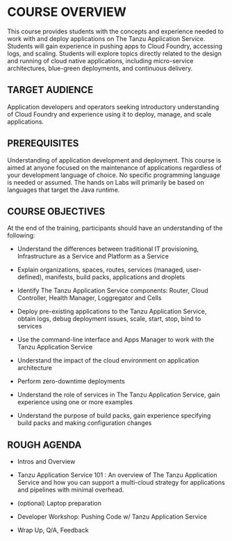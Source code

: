 
# COURSE OVERVIEW

This course provides students with the concepts and experience needed to work with and deploy applications on The Tanzu Application Service. Students will gain experience in pushing apps to Cloud Foundry, accessing logs, and scaling. Students will explore topics directly related to the design and running of cloud native applications, including micro-service architectures, blue-green deployments, and continuous delivery.

## TARGET AUDIENCE

Application developers and operators seeking introductory understanding of Cloud Foundry and experience using it to deploy, manage, and scale applications.

## PREREQUISITES

Understanding of application development and deployment. This course is aimed at anyone focused on the maintenance of applications regardless of your development language of choice. No specific programming language is needed or assumed. The hands on Labs will primarily be based on languages that target the Java runtime.

## COURSE OBJECTIVES

At the end of the training, participants should have an understanding of the following:

- Understand the differences between traditional IT provisioning, Infrastructure as a Service and Platform as a Service

- Explain organizations, spaces, routes, services (managed, user-defined), manifests, build packs, applications and droplets

- Identify The Tanzu Application Service components: Router, Cloud Controller, Health Manager, Loggregator and Cells

- Deploy pre-existing applications to the Tanzu Application Service, obtain logs, debug deployment issues, scale, start, stop, bind to services

- Use the command-line interface and Apps Manager to work with the Tanzu Application Service

- Understand the impact of the cloud environment on application architecture

- Perform zero-downtime deployments

- Understand the role of services in The Tanzu Application Service, gain experience using one or more examples

- Understand the purpose of build packs, gain experience specifying build packs and making configuration changes

## ROUGH AGENDA

- Intros and Overview

- Tanzu Application Service 101 : An overview of The Tanzu Application Service and how you can support a multi-cloud strategy for applications and pipelines with minimal overhead.

- (optional) Laptop preparation

- Developer Workshop: Pushing Code w/ Tanzu Application Service

- Wrap Up, Q/A, Feedback

